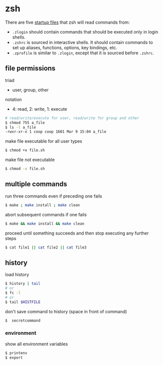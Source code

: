# zsh

There are five [startup files](http://zsh.sourceforge.net/Intro/intro_3.html) that zsh will read commands from:

* `.zlogin` should contain commands that should be executed only in login shells.
* `.zshrc` is sourced in interactive shells. It should contain commands to set up aliases, functions, options, key bindings, etc.
* `.zprofile` is similar to `.zlogin`, except that it is sourced before `.zshrc`.

## file permissions
triad
* user, group, other

notation
* 4: read, 2: write, 1: execute

```bash
# read/write/execute for user, read/write for group and other
$ chmod 755 a_file
$ ls -l a_file
-rwxr-xr-x 1 coop coop 1601 Mar 9 15:04 a_file
```
make file executable for all user types
```bash
$ chmod +x file.sh
```
make file not executable
```bash
$ chmod -x file.sh
```

## multiple commands
run three commands even if preceding one fails
```bash
$ make ; make install ; make clean
```
abort subsequent commands if one fails
```bash
$ make && make install && make clean
```
proceed until something succeeds and then stop executing any further steps
```bash
$ cat file1 || cat file2 || cat file3
```

## history
load history
```bash
$ history | tail
# or
$ fc -l
# or
$ tail $HISTFILE
```
don't save command to history (space in front of command)
```bash
$  secretcommand
```

### environment
show all environment variables
```bash
$ printenv
$ export
```
